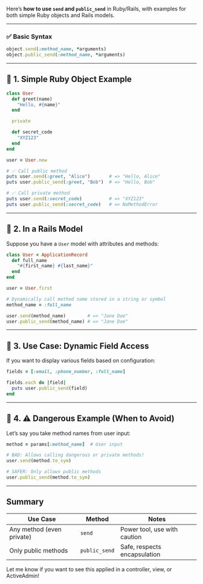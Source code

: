 Here’s **how to use `send` and `public_send`** in Ruby/Rails, with examples for both simple Ruby objects and Rails models.

---

### ✅ **Basic Syntax**

```ruby
object.send(:method_name, *arguments)
object.public_send(:method_name, *arguments)
```

---

## 🔹 1. Simple Ruby Object Example

```ruby
class User
  def greet(name)
    "Hello, #{name}"
  end

  private

  def secret_code
    "XYZ123"
  end
end

user = User.new

# ✅ Call public method
puts user.send(:greet, "Alice")       # => "Hello, Alice"
puts user.public_send(:greet, "Bob")  # => "Hello, Bob"

# ✅ Call private method
puts user.send(:secret_code)          # => "XYZ123"
puts user.public_send(:secret_code)   # => NoMethodError
```

---

## 🔹 2. In a Rails Model

Suppose you have a `User` model with attributes and methods:

```ruby
class User < ApplicationRecord
  def full_name
    "#{first_name} #{last_name}"
  end
end

user = User.first

# Dynamically call method name stored in a string or symbol
method_name = :full_name

user.send(method_name)        # => "Jane Doe"
user.public_send(method_name) # => "Jane Doe"
```

---

## 🔹 3. Use Case: Dynamic Field Access

If you want to display various fields based on configuration:

```ruby
fields = [:email, :phone_number, :full_name]

fields.each do |field|
  puts user.public_send(field)
end
```

---

## 🔹 4. ⚠️ Dangerous Example (When to Avoid)

Let’s say you take method names from user input:

```ruby
method = params[:method_name]  # User input

# BAD: Allows calling dangerous or private methods!
user.send(method.to_sym)

# SAFER: Only allows public methods
user.public_send(method.to_sym)
```

---

## Summary

| Use Case                  | Method        | Notes                        |
| ------------------------- | ------------- | ---------------------------- |
| Any method (even private) | `send`        | Power tool, use with caution |
| Only public methods       | `public_send` | Safe, respects encapsulation |

Let me know if you want to see this applied in a controller, view, or ActiveAdmin!
